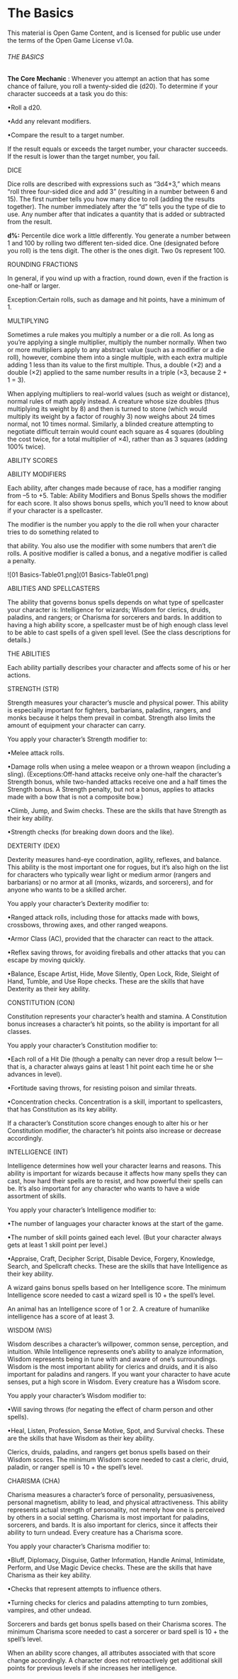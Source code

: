 # The Basics

This material is Open Game Content, and is licensed for public use under the terms of the Open Game License v1.0a.

###### THE BASICS





**The Core Mechanic** : Whenever you attempt an action that has some chance of failure, you roll a twenty-sided die (d20). To determine if your character succeeds at a task you do this:

•Roll a d20.

•Add any relevant modifiers.

•Compare the result to a target number.

If the result equals or exceeds the target number, your character succeeds. If the result is lower than the target number, you fail.





DICE

Dice rolls are described with expressions such as “3d4+3,” which means “roll three four-sided dice and add 3” (resulting in a number between 6 and 15). The first number tells you how many dice to roll (adding the results together). The number immediately after the “d” tells you the type of die to use. Any number after that indicates a quantity that is added or subtracted from the result.





**d%:** Percentile dice work a little differently. You generate a number between 1 and 100 by rolling two different ten-sided dice. One (designated before you roll) is the tens digit. The other is the ones digit. Two 0s represent 100.





ROUNDING FRACTIONS

In general, if you wind up with a fraction, round down, even if the fraction is one-half or larger.

Exception:Certain rolls, such as damage and hit points, have a minimum of 1.





MULTIPLYING

Sometimes a rule makes you multiply a number or a die roll. As long as you’re applying a single multiplier, multiply the number normally. When two or more multipliers apply to any abstract value (such as a modifier or a die roll), however, combine them into a single multiple, with each extra multiple adding 1 less than its value to the first multiple. Thus, a double (×2) and a double (×2) applied to the same number results in a triple (×3, because 2 + 1 = 3).





When applying multipliers to real-world values (such as weight or distance), normal rules of math apply instead. A creature whose size doubles (thus multiplying its weight by 8) and then is turned to stone (which would multiply its weight by a factor of roughly 3) now weighs about 24 times normal, not 10 times normal. Similarly, a blinded creature attempting to negotiate difficult terrain would count each square as 4 squares (doubling the cost twice, for a total multiplier of ×4), rather than as 3 squares (adding 100% twice).





ABILITY SCORES





ABILITY MODIFIERS

Each ability, after changes made because of race, has a modifier ranging from –5 to +5. Table: Ability Modifiers and Bonus Spells shows the modifier for each score. It also shows bonus spells, which you’ll need to know about if your character is a spellcaster.

The modifier is the number you apply to the die roll when your character tries to do something related to

that ability. You also use the modifier with some numbers that aren’t die rolls. A positive modifier is called a bonus, and a negative modifier is called a penalty.













































































































































































































































































































































































































































































































































![01 Basics-Table01.png](01 Basics-Table01.png)





ABILITIES AND SPELLCASTERS

The ability that governs bonus spells depends on what type of spellcaster your character is: Intelligence for wizards; Wisdom for clerics, druids, paladins, and rangers; or Charisma for sorcerers and bards. In addition to having a high ability score, a spellcaster must be of high enough class level to be able to cast spells of a given spell level. (See the class descriptions for details.)





THE ABILITIES

Each ability partially describes your character and affects some of his or her actions.





STRENGTH (STR)

Strength measures your character’s muscle and physical power. This ability is especially important for fighters, barbarians, paladins, rangers, and monks because it helps them prevail in combat. Strength also limits the amount of equipment your character can carry.

You apply your character’s Strength modifier to:

•Melee attack rolls.

•Damage rolls when using a melee weapon or a thrown weapon (including a sling). (Exceptions:Off-hand attacks receive only one-half the character’s Strength bonus, while two-handed attacks receive one and a half times the Strength bonus. A Strength penalty, but not a bonus, applies to attacks made with a bow that is not a composite bow.)

•Climb, Jump, and Swim checks. These are the skills that have Strength as their key ability.

•Strength checks (for breaking down doors and the like).





DEXTERITY (DEX)

Dexterity measures hand-eye coordination, agility, reflexes, and balance. This ability is the most important one for rogues, but it’s also high on the list for characters who typically wear light or medium armor (rangers and barbarians) or no armor at all (monks, wizards, and sorcerers), and for anyone who wants to be a skilled archer.

You apply your character’s Dexterity modifier to:

•Ranged attack rolls, including those for attacks made with bows, crossbows, throwing axes, and other ranged weapons.

•Armor Class (AC), provided that the character can react to the attack.

•Reflex saving throws, for avoiding fireballs and other attacks that you can escape by moving quickly.

•Balance, Escape Artist, Hide, Move Silently, Open Lock, Ride, Sleight of Hand, Tumble, and Use Rope checks. These are the skills that have Dexterity as their key ability.





CONSTITUTION (CON)

Constitution represents your character’s health and stamina. A Constitution bonus increases a character’s hit points, so the ability is important for all classes.

You apply your character’s Constitution modifier to:

•Each roll of a Hit Die (though a penalty can never drop a result below 1—that is, a character always gains at least 1 hit point each time he or she advances in level).

•Fortitude saving throws, for resisting poison and similar threats.

•Concentration checks. Concentration is a skill, important to spellcasters, that has Constitution as its key ability.

If a character’s Constitution score changes enough to alter his or her Constitution modifier, the character’s hit points also increase or decrease accordingly.





INTELLIGENCE (INT)

Intelligence determines how well your character learns and reasons. This ability is important for wizards because it affects how many spells they can cast, how hard their spells are to resist, and how powerful their spells can be. It’s also important for any character who wants to have a wide assortment of skills.

You apply your character’s Intelligence modifier to:

•The number of languages your character knows at the start of the game.

•The number of skill points gained each level. (But your character always gets at least 1 skill point per level.)

•Appraise, Craft, Decipher Script, Disable Device, Forgery, Knowledge, Search, and Spellcraft checks. These are the skills that have Intelligence as their key ability.

A wizard gains bonus spells based on her Intelligence score. The minimum Intelligence score needed to cast a wizard spell is 10 + the spell’s level.

An animal has an Intelligence score of 1 or 2. A creature of humanlike intelligence has a score of at least 3.





WISDOM (WIS)

Wisdom describes a character’s willpower, common sense, perception, and intuition. While Intelligence represents one’s ability to analyze information, Wisdom represents being in tune with and aware of one’s surroundings. Wisdom is the most important ability for clerics and druids, and it is also important for paladins and rangers. If you want your character to have acute senses, put a high score in Wisdom. Every creature has a Wisdom score.

You apply your character’s Wisdom modifier to:

•Will saving throws (for negating the effect of charm person and other spells).

•Heal, Listen, Profession, Sense Motive, Spot, and Survival checks. These are the skills that have Wisdom as their key ability.

Clerics, druids, paladins, and rangers get bonus spells based on their Wisdom scores. The minimum Wisdom score needed to cast a cleric, druid, paladin, or ranger spell is 10 + the spell’s level.





CHARISMA (CHA)

Charisma measures a character’s force of personality, persuasiveness, personal magnetism, ability to lead, and physical attractiveness. This ability represents actual strength of personality, not merely how one is perceived by others in a social setting. Charisma is most important for paladins, sorcerers, and bards. It is also important for clerics, since it affects their ability to turn undead. Every creature has a Charisma score.

You apply your character’s Charisma modifier to:

•Bluff, Diplomacy, Disguise, Gather Information, Handle Animal, Intimidate, Perform, and Use Magic Device checks. These are the skills that have Charisma as their key ability.

•Checks that represent attempts to influence others.

•Turning checks for clerics and paladins attempting to turn zombies, vampires, and other undead.

Sorcerers and bards get bonus spells based on their Charisma scores. The minimum Charisma score needed to cast a sorcerer or bard spell is 10 + the spell’s level.





When an ability score changes, all attributes associated with that score change accordingly. A character does not retroactively get additional skill points for previous levels if she increases her intelligence.

